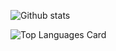 
![Github stats](https://github-readme-stats.vercel.app/api?username=manchandajayant&theme=github_dark&show_icons=true&count_private=true)


![Top Languages Card](https://github-readme-stats.vercel.app/api/top-langs/?username=manchandajayant&layout=compact)
